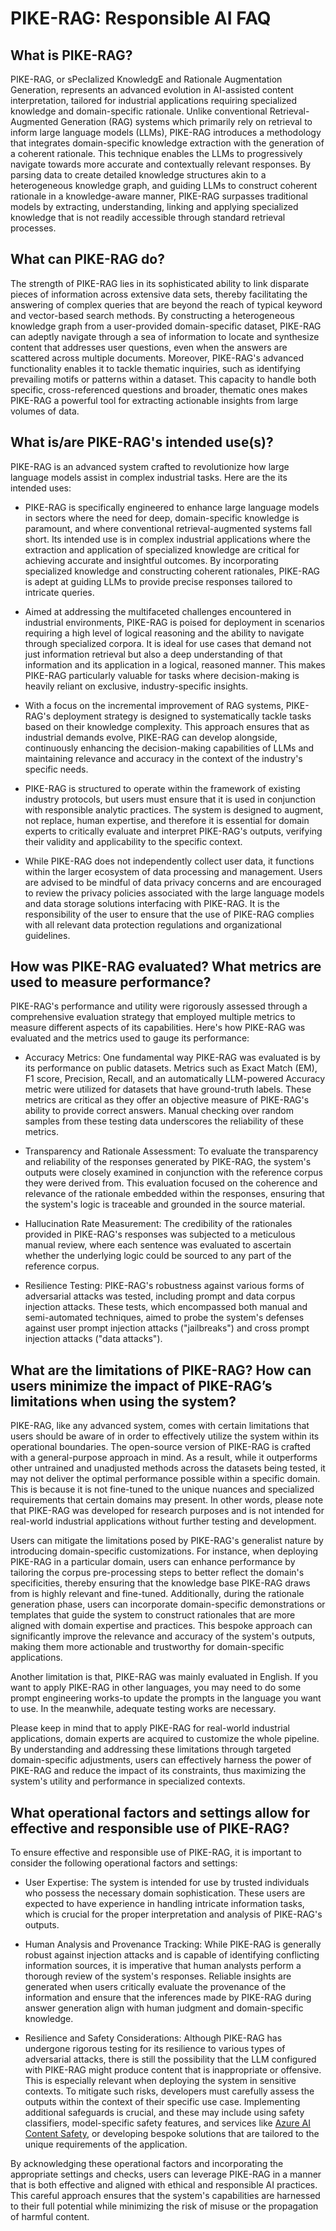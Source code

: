 # PIKE-RAG: Responsible AI FAQ

## What is PIKE-RAG?

PIKE-RAG, or sPecIalized KnowledgE and Rationale Augmentation Generation, represents an advanced evolution in AI-assisted content interpretation, tailored for industrial applications requiring specialized knowledge and domain-specific rationale. Unlike conventional Retrieval-Augmented Generation (RAG) systems which primarily rely on retrieval to inform large language models (LLMs), PIKE-RAG introduces a methodology that integrates domain-specific knowledge extraction with the generation of a coherent rationale. This technique enables the LLMs to progressively navigate towards more accurate and contextually relevant responses. By parsing data to create detailed knowledge structures akin to a heterogeneous knowledge graph, and guiding LLMs to construct coherent rationale in a knowledge-aware manner, PIKE-RAG surpasses traditional models by extracting, understanding, linking and applying specialized knowledge that is not readily accessible through standard retrieval processes.

## What can PIKE-RAG do?

The strength of PIKE-RAG lies in its sophisticated ability to link disparate pieces of information across extensive data sets, thereby facilitating the answering of complex queries that are beyond the reach of typical keyword and vector-based search methods. By constructing a heterogeneous knowledge graph from a user-provided domain-specific dataset, PIKE-RAG can adeptly navigate through a sea of information to locate and synthesize content that addresses user questions, even when the answers are scattered across multiple documents. Moreover, PIKE-RAG's advanced functionality enables it to tackle thematic inquiries, such as identifying prevailing motifs or patterns within a dataset. This capacity to handle both specific, cross-referenced questions and broader, thematic ones makes PIKE-RAG a powerful tool for extracting actionable insights from large volumes of data.

## What is/are PIKE-RAG's intended use(s)?

PIKE-RAG is an advanced system crafted to revolutionize how large language models assist in complex industrial tasks. Here are the its intended uses:

- PIKE-RAG is specifically engineered to enhance large language models in sectors where the need for deep, domain-specific knowledge is paramount, and where conventional retrieval-augmented systems fall short. Its intended use is in complex industrial applications where the extraction and application of specialized knowledge are critical for achieving accurate and insightful outcomes. By incorporating specialized knowledge and constructing coherent rationales, PIKE-RAG is adept at guiding LLMs to provide precise responses tailored to intricate queries.

- Aimed at addressing the multifaceted challenges encountered in industrial environments, PIKE-RAG is poised for deployment in scenarios requiring a high level of logical reasoning and the ability to navigate through specialized corpora. It is ideal for use cases that demand not just information retrieval but also a deep understanding of that information and its application in a logical, reasoned manner. This makes PIKE-RAG particularly valuable for tasks where decision-making is heavily reliant on exclusive, industry-specific insights.

- With a focus on the incremental improvement of RAG systems, PIKE-RAG's deployment strategy is designed to systematically tackle tasks based on their knowledge complexity. This approach ensures that as industrial demands evolve, PIKE-RAG can develop alongside, continuously enhancing the decision-making capabilities of LLMs and maintaining relevance and accuracy in the context of the industry's specific needs.

- PIKE-RAG is structured to operate within the framework of existing industry protocols, but users must ensure that it is used in conjunction with responsible analytic practices. The system is designed to augment, not replace, human expertise, and therefore it is essential for domain experts to critically evaluate and interpret PIKE-RAG's outputs, verifying their validity and applicability to the specific context.

- While PIKE-RAG does not independently collect user data, it functions within the larger ecosystem of data processing and management. Users are advised to be mindful of data privacy concerns and are encouraged to review the privacy policies associated with the large language models and data storage solutions interfacing with PIKE-RAG. It is the responsibility of the user to ensure that the use of PIKE-RAG complies with all relevant data protection regulations and organizational guidelines.

## How was PIKE-RAG evaluated? What metrics are used to measure performance?

PIKE-RAG's performance and utility were rigorously assessed through a comprehensive evaluation strategy that employed multiple metrics to measure different aspects of its capabilities. Here's how PIKE-RAG was evaluated and the metrics used to gauge its performance:

- Accuracy Metrics: One fundamental way PIKE-RAG was evaluated is by its performance on public datasets. Metrics such as Exact Match (EM), F1 score, Precision, Recall, and an automatically LLM-powered Accuracy metric were utilized for datasets that have ground-truth labels. These metrics are critical as they offer an objective measure of PIKE-RAG's ability to provide correct answers. Manual checking over random samples from these testing data underscores the reliability of these metrics.

- Transparency and Rationale Assessment: To evaluate the transparency and reliability of the responses generated by PIKE-RAG, the system's outputs were closely examined in conjunction with the reference corpus they were derived from. This evaluation focused on the coherence and relevance of the rationale embedded within the responses, ensuring that the system's logic is traceable and grounded in the source material.

- Hallucination Rate Measurement: The credibility of the rationales provided in PIKE-RAG's responses was subjected to a meticulous manual review, where each sentence was evaluated to ascertain whether the underlying logic could be sourced to any part of the reference corpus.

- Resilience Testing: PIKE-RAG's robustness against various forms of adversarial attacks was tested, including prompt and data corpus injection attacks. These tests, which encompassed both manual and semi-automated techniques, aimed to probe the system's defenses against user prompt injection attacks ("jailbreaks") and cross prompt injection attacks ("data attacks").

## What are the limitations of PIKE-RAG? How can users minimize the impact of PIKE-RAG’s limitations when using the system?

PIKE-RAG, like any advanced system, comes with certain limitations that users should be aware of in order to effectively utilize the system within its operational boundaries. The open-source version of PIKE-RAG is crafted with a general-purpose approach in mind. As a result, while it outperforms other untrained and unadjusted methods across the datasets being tested, it may not deliver the optimal performance possible within a specific domain. This is because it is not fine-tuned to the unique nuances and specialized requirements that certain domains may present. In other words, please note that PIKE-RAG was developed for research purposes and is not intended for real-world industrial applications without further testing and development.

Users can mitigate the limitations posed by PIKE-RAG's generalist nature by introducing domain-specific customizations. For instance, when deploying PIKE-RAG in a particular domain, users can enhance performance by tailoring the corpus pre-processing steps to better reflect the domain's specificities, thereby ensuring that the knowledge base PIKE-RAG draws from is highly relevant and fine-tuned. Additionally, during the rationale generation phase, users can incorporate domain-specific demonstrations or templates that guide the system to construct rationales that are more aligned with domain expertise and practices. This bespoke approach can significantly improve the relevance and accuracy of the system's outputs, making them more actionable and trustworthy for domain-specific applications.

Another limitation is that, PIKE-RAG was mainly evaluated in English. If you want to apply PIKE-RAG in other languages, you may need to do some prompt engineering works-to update the prompts in the language you want to use. In the meanwhile, adequate testing works are necessary.

Please keep in mind that to apply PIKE-RAG for real-world industrial applications, domain experts are acquired to customize the whole pipeline. By understanding and addressing these limitations through targeted domain-specific adjustments, users can effectively harness the power of PIKE-RAG and reduce the impact of its constraints, thus maximizing the system's utility and performance in specialized contexts.

## What operational factors and settings allow for effective and responsible use of PIKE-RAG?

To ensure effective and responsible use of PIKE-RAG, it is important to consider the following operational factors and settings:

- User Expertise: The system is intended for use by trusted individuals who possess the necessary domain sophistication. These users are expected to have experience in handling intricate information tasks, which is crucial for the proper interpretation and analysis of PIKE-RAG's outputs.

- Human Analysis and Provenance Tracking: While PIKE-RAG is generally robust against injection attacks and is capable of identifying conflicting information sources, it is imperative that human analysts perform a thorough review of the system's responses. Reliable insights are generated when users critically evaluate the provenance of the information and ensure that the inferences made by PIKE-RAG during answer generation align with human judgment and domain-specific knowledge.

- Resilience and Safety Considerations: Although PIKE-RAG has undergone rigorous testing for its resilience to various types of adversarial attacks, there is still the possibility that the LLM configured with PIKE-RAG might produce content that is inappropriate or offensive. This is especially relevant when deploying the system in sensitive contexts. To mitigate such risks, developers must carefully assess the outputs within the context of their specific use case. Implementing additional safeguards is crucial, and these may include using safety classifiers, model-specific safety features, and services like [Azure AI Content Safety](https://azure.microsoft.com/en-us/products/ai-services/ai-content-safety), or developing bespoke solutions that are tailored to the unique requirements of the application.

By acknowledging these operational factors and incorporating the appropriate settings and checks, users can leverage PIKE-RAG in a manner that is both effective and aligned with ethical and responsible AI practices. This careful approach ensures that the system's capabilities are harnessed to their full potential while minimizing the risk of misuse or the propagation of harmful content.
